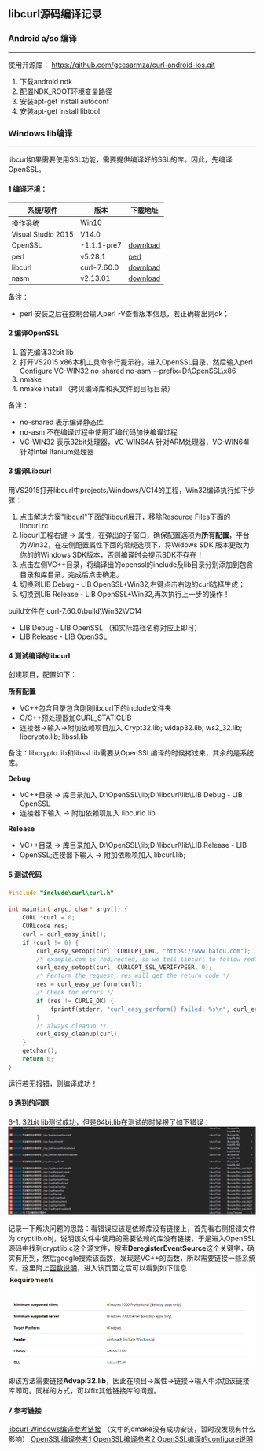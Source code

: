 ## libcurl源码编译记录
### Android a/so 编译
***
使用开源库： https://github.com/gcesarmza/curl-android-ios.git

1. 下载android ndk
2. 配置NDK_ROOT环境变量路径
3. 安装apt-get install autoconf
4. 安装apt-get install libtool

### Windows lib编译
***
libcurl如果需要使用SSL功能，需要提供编译好的SSL的库。因此，先编译OpenSSL。
#### 1 编译环境：

| 系统/软件          | 版本        | 下载地址                                                     |
| ------------------ | ----------- | ------------------------------------------------------------ |
| 操作系统           | Win10       |                                                              |
| Visual Studio 2015 | V14.0       |                                                              |
| OpenSSL            | -1.1.1-pre7 | [download](https://www.openssl.org/source/openssl-1.1.1-pre7.tar.gz) |
| perl               | v5.28.1     | [perl](https://www.activestate.com/products/activeperl/downloads/thank-you/?dl=http://downloads.activestate.com/ActivePerl/releases) |
| libcurl            | curl-7.60.0 | [download](https://curl.haxx.se/download/curl-7.60.0.tar.gz) |
| nasm               | v2.13.01    | [download](http://www.nasm.us/pub/nasm/releasebuilds/2.13.01/win64/nasm-2.13.01-installer-x64.exe) |

备注：

* perl 安装之后在控制台输入perl -V查看版本信息，若正确输出则ok；

#### 2 编译OpenSSL

1. 首先编译32bit lib
2. 打开VS2015 x86本机工具命令行提示符，进入OpenSSL目录，然后输入perl Configure VC-WIN32 no-shared no-asm --prefix=D:\OpenSSL\x86
3. nmake
4. nmake install （拷贝编译库和头文件到目标目录）

备注：
* no-shared 表示编译静态库
* no-asm 不在编译过程中使用汇编代码加快编译过程
* VC-WIN32 表示32bit处理器，VC-WIN64A 针对ARM处理器，VC-WIN64I 针对Intel Itanium处理器

#### 3 编译Libcurl
用VS2015打开libcurl中projects/Windows/VC14的工程，Win32编译执行如下步骤：

1. 点击解决方案"libcurl"下面的libcurl展开，移除Resource Files下面的libcurl.rc
2. libcurl工程右键 -> 属性，在弹出的子窗口，确保配置选项为**所有配置**，平台为Win32，在左侧配置属性下面的常规选项下，将Widows SDK 版本更改为你的的Windows SDK版本，否则编译时会提示SDK不存在！
3. 点击左侧VC++目录，将编译出的openssl的include及lib目录分别添加到包含目录和库目录，完成后点击确定。
4. 切换到LIB Debug - LIB OpenSSL+Win32,右键点击右边的curl选择生成；
5. 切换到LIB Release - LIB OpenSSL+Win32,再次执行上一步的操作！

build文件在 curl-7.60.0\build\Win32\VC14 
* LIB Debug - LIB OpenSSL （和实际路径名称对应上即可）
* LIB Release - LIB OpenSSL

#### 4 测试编译的libcurl
创建项目，配置如下：

**所有配置**
* VC++包含目录包含刚刚libcurl下的include文件夹
*  C/C++预处理器加CURL_STATICLIB
*  连接器->输入->附加依赖项目加入
Crypt32.lib;
wldap32.lib;
ws2_32.lib;
libcrypto.lib;
libssl.lib 

备注：libcrypto.lib和libssl.lib需要从OpenSSL编译的时候拷过来，其余的是系统库。

**Debug**
* VC++目录 -> 库目录加入 D:\OpenSSL\lib;D:\libcurl\lib\LIB Debug - LIB OpenSSL
* 连接器下输入 -> 附加依赖项加入 libcurld.lib

**Release**
* VC++目录 -> 库目录加入 D:\OpenSSL\lib;D:\libcurl\lib\LIB Release - LIB
* OpenSSL;连接器下输入 -> 附加依赖项加入 libcurl.lib;

#### 5 测试代码

```C++
#include "include\curl\curl.h"

int main(int argc, char* argv[]) {
	CURL *curl = 0;
	CURLcode res;
	curl = curl_easy_init();
	if (curl != 0) {
		curl_easy_setopt(curl, CURLOPT_URL, "https://www.baidu.com");
		/* example.com is redirected, so we tell libcurl to follow redirection */
		curl_easy_setopt(curl, CURLOPT_SSL_VERIFYPEER, 0);
		/* Perform the request, res will get the return code */
		res = curl_easy_perform(curl);
		/* Check for errors */
		if (res != CURLE_OK) {
			fprintf(stderr, "curl_easy_perform() failed: %s\n", curl_easy_strerror(res));
		}
		/* always cleanup */
		curl_easy_cleanup(curl);
	}
	getchar();
	return 0;
}
```
运行若无报错，则编译成功！

#### 6 遇到的问题

6-1. 32bit lib测试成功，但是64bitlib在测试的时候报了如下错误：
![Alt text](./link_error.png)

记录一下解决问题的思路：看错误应该是依赖库没有链接上，首先看右侧报错文件为 cryptlib.obj，说明该文件中使用的需要依赖的库没有链接，于是进入OpenSSL源码中找到cryptlib.c这个源文件，搜索**DeregisterEventSource**这个关键字，确实有用到，然后google搜索该函数，发现是VC++的函数，所以需要链接一些系统库。这里附上[函数说明](https://docs.microsoft.com/en-us/windows/win32/api/winbase/nf-winbase-deregistereventsource)，进入该页面之后可以看到如下信息：
![Alt text](./link_info.png)

即该方法需要链接**Advapi32.lib**，因此在项目->属性->链接->输入中添加该链接库即可。同样的方式，可以fix其他链接库的问题。

#### 7 参考链接

[libcurl Windows编译参考链接](https://blog.jiangjiaolong.com/vs2017-libcurl-openssl.html)   （文中的dmake没有成功安装，暂时没发现有什么影响）
[OpenSSL编译参考1](https://zhuanlan.zhihu.com/p/31154924)
[OpenSSL编译参考2](https://www.cnblogs.com/hupeng1234/p/9721316.html)
[OpenSSL编译的configure说明](https://blog.51cto.com/nameyjj/511932)